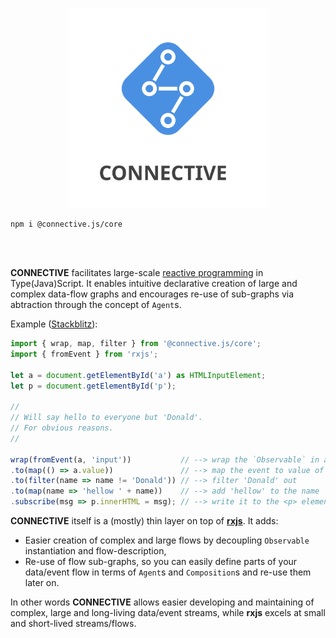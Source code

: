 <p align="center">
<img src="https://raw.githubusercontent.com/CONNECT-platform/connective/master/logo.svg?sanitize=true" width="320px"/>
</p>

```
npm i @connective.js/core
```
<br><br>


**CONNECTIVE** facilitates large-scale [reactive programming](https://en.wikipedia.org/wiki/Reactive_programming) in Type(Java)Script. It enables intuitive declarative creation of large and complex data-flow graphs and encourages re-use of sub-graphs via abtraction through the concept of `Agent`s.

Example ([Stackblitz](https://stackblitz.com/edit/connective-hellow-world)):

```typescript
import { wrap, map, filter } from '@connective.js/core';
import { fromEvent } from 'rxjs';

let a = document.getElementById('a') as HTMLInputElement;
let p = document.getElementById('p');

//
// Will say hello to everyone but 'Donald'.
// For obvious reasons.
//

wrap(fromEvent(a, 'input'))           // --> wrap the `Observable` in a `Pin`
.to(map(() => a.value))               // --> map the event to value of the input
.to(filter(name => name != 'Donald')) // --> filter 'Donald' out
.to(map(name => 'hellow ' + name))    // --> add 'hellow' to the name
.subscribe(msg => p.innerHTML = msg); // --> write it to the <p> element
```

**CONNECTIVE** itself is a (mostly) thin layer on top of [**rxjs**](https://github.com/ReactiveX/rxjs). It adds:
- Easier creation of complex and large flows by decoupling `Observable` instantiation and flow-description,
- Re-use of flow sub-graphs, so you can easily define parts of your data/event flow in terms of `Agent`s and `Composition`s and re-use them later on.

In other words **CONNECTIVE** allows easier developing and maintaining of complex, large and long-living data/event streams, while **rxjs** excels at small and short-lived streams/flows.
